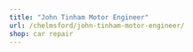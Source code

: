 ```yaml
---
title: "John Tinham Motor Engineer"
url: /chelmsford/john-tinham-motor-engineer/
shop: car repair
---
```

